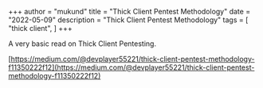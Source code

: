 +++
author = "mukund"
title = "Thick Client Pentest Methodology"
date = "2022-05-09"
description = "Thick Client Pentest Methodology"
tags = [
    "thick client",
]
+++

A very basic read on Thick Client Pentesting.

[https://medium.com/@devplayer55221/thick-client-pentest-methodology-f11350222f12](https://medium.com/@devplayer55221/thick-client-pentest-methodology-f11350222f12)
